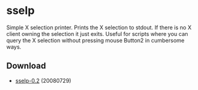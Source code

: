 sselp
=====
Simple X selection printer. Prints the X selection to stdout. If there is no X
client owning the selection it just exits. Useful for scripts where you can
query the X selection without pressing mouse Button2 in cumbersome ways.

Download
--------
* [sselp-0.2](http://dl.suckless.org/tools/sselp-0.2.tar.gz) (20080729)
